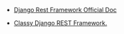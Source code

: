 - [Django Rest Framework Official Doc](https://www.django-rest-framework.org/)

- [Classy Django REST Framework.](http://www.cdrf.co/)

